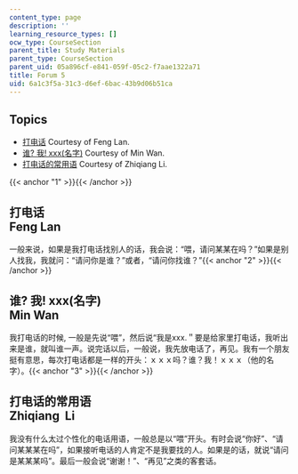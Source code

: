 ```yaml
---
content_type: page
description: ''
learning_resource_types: []
ocw_type: CourseSection
parent_title: Study Materials
parent_type: CourseSection
parent_uid: 05a896cf-e841-059f-05c2-f7aae1322a71
title: Forum 5
uid: 6a1c3f5a-31c3-d6ef-6bac-43b9d06b51ca
---
```


Topics
------

*   [打电话](#1) Courtesy of Feng Lan.
*   [谁? 我! xxx(名字)](#2) Courtesy of Min Wan.
*   [打电话的常用语](#3) Courtesy of Zhiqiang Li.

{{< anchor "1" >}}{{< /anchor >}}

打电话  
Feng Lan 
---------------

一般来说，如果是我打电话找别人的话，我会说：“喂，请问某某在吗？”如果是别人找我，我就问：“请问你是谁？”或者，“请问你找谁？”{{< anchor "2" >}}{{< /anchor >}}

谁? 我! xxx(名字)  
Min Wan 
------------------------

我打电话的时候, 一般是先说“喂”，然后说“我是xxx.＂要是给家里打电话，我听出来是谁，就叫谁一声。说完话以后，一般说，我先放电话了，再见。我有一个朋友挺有意思，每次打电话都是一样的开头：ｘｘｘ吗？谁？我！ｘｘｘ（他的名字）。{{< anchor "3" >}}{{< /anchor >}}

打电话的常用语  
Zhiqiang  Li 
-----------------------

我没有什么太过个性化的电话用语，一般总是以“喂”开头。有时会说“你好”、“请问某某某在吗”，如果接听电话的人肯定不是我要找的人。如果是的话，就说“请问是某某某吗”。最后一般会说“谢谢！”、“再见”之类的客套话。
